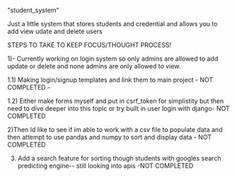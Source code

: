 "student_system" 

Just a little system that stores students and credential and allows you to add view udate and delete users

STEPS TO TAKE TO KEEP FOCUS/THOUGHT PROCESS!

1)- Currently working on login system so only admins are allowed to add update or delete
and none admins are only allowed to view.

1.1) Making login/signup templates and link them to main project - NOT COMPLETED - 

1.2) Either make forms myself and put in csrf_token for simplistity but then need to dive deeper into this topic 
or try built in user login with django- NOT COMPLETED




2)Then Id like to see if im able to work with a csv file to populate data and then attempt to use pandas and numpy to sort and display data - NOT COMPLETED



3) Add a search feature for sorting though students with googles search predicting engine-- still looking into apis -NOT COMPLETED

